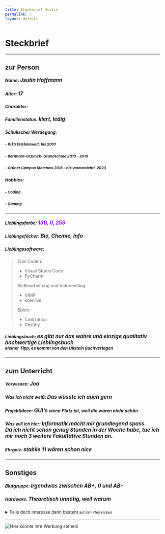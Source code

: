 ```yaml
---
title: Steckbrief Jsutin
permalink: /
layout: default
---
```


# Steckbrief


---

## zur Person

##### Name: <span style="font-size:1.2em;"> Jsutin Hoffmann
##### Alter: <span style="font-size:1.2em;"> 17
##### Charakter: <span style="font-size:1.2em;"> 
##### Familienstatus: <span style="font-size:1.2em;"> liiert, ledig
##### Schulischer Werdegang: <span style="font-size:1.2em;"> 
##### <span style="font-size:0.85em;">- KiTa Erlebniswelt, bis 2010
##### <span style="font-size:0.85em;">- Bernhard-Grzimek- Grundschule 2010 - 2016
##### <span style="font-size:0.85em;">- Grüner Campus Malchow 2016 - bis voraussichtl. 2023
##### Hobbies: <span style="font-size:1.2em;">
##### <span style="font-size:0.85em;">- Coding
##### <span style="font-size:0.85em;">- Gaming
---
##### Lieblingsfarbe: <span style="color:rgb(136, 0, 255); font-size:1.2em;"> 136, 0, 255
##### Lieblingsfächer: <span style="font-size:1.2em;"> Bio, Chemie, Info
##### Lieblingssoftware: <span style="font-size:1.2em;">
> Zum Coden:
> - Visual Studio Code
> - PyCharm
>
> Bildbearbeitung und Videoediting
> - GIMP
> - kdenlive
>
> Spiele
> - Civilization
> - Destiny</span>
##### Lieblingsbuch: <span style="font-size:1.2em;"> es gibt nur das wahre und einzige qualitativ hochwertige Lieblingsbuch <br> <span style="font-size:0.8em;"> kleiner Tipp, es kommt von den Ullstein Buchverlagen

---

## zum Unterricht

##### Vorwissen: <span style="font-size:1.2em;"> Joa
##### Was ich nicht weiß: <span style="font-size:1.2em;"> Das wüsste ich auch gern
##### Projektideen: <span style="font-size:1.2em;"> GUI's <span style="font-size:0.85em;"> wenn Platz ist, weil die waren nicht schön
##### Was will ich hier: <span style="font-size:1.2em;"> Informatik macht mir grundlegend spass.<br> Da ich nicht schon genug Stunden in der Woche habe, tue ich mir  noch 3 weitere Fakultative Stunden an.
##### Ehrgeiz: <span style="font-size:1.2em;"> stabile 11 wären schon nice

---

## Sonstiges

##### Blutgruppe: <span style="font-size:1.2em;"> Irgendwas zwischen AB+, 0 und AB-
##### Hardware: <span style="font-size:1.2em;"> Theoretisch unnötig, weil warum
<details>
  <summary>Falls doch Interesse darin besteht <span style="font-size:0.8em;">auf den Pfeil klicken</span></summary>

Betriebssystem :

    Microsoft Windows 10 Pro x64 21H1

CPU : 

    Intel i9-10900

GPU :

    NVIDIA GeForce GTX Titan X

RAM :

    Corsair Vengeance RGB PRO 2x16 2666

Peripherie : 

    Das ist nun glaube ich wirklich unnötig

</details>

---

![Hier könnte Ihre Werbung stehen!](https://cdn.getshirts.de/data/motive/48000/47122/c0a9b5bb12f560342d9d76a217d6a0dc.png?v=1533909339)

